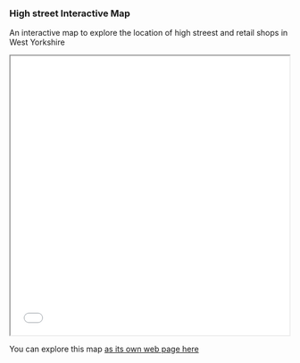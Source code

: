 ### High street Interactive Map

An interactive map to explore the location of high streest and retail shops in West Yorkshire

<iframe src="interactive_clust.html" height="500" width="500"></iframe>

You can explore this map [as its own web page here](interactive_clust.html)
